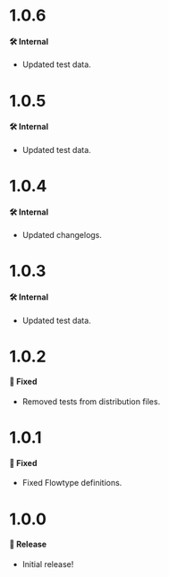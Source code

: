 # 1.0.6
#### 🛠 Internal
* Updated test data.

# 1.0.5
#### 🛠 Internal
* Updated test data.

# 1.0.4
#### 🛠 Internal
* Updated changelogs.

# 1.0.3
#### 🛠 Internal
* Updated test data.

# 1.0.2
#### 🐞 Fixed
* Removed tests from distribution files.

# 1.0.1
#### 🐞 Fixed
* Fixed Flowtype definitions.

# 1.0.0
#### 🎉 Release
* Initial release!
